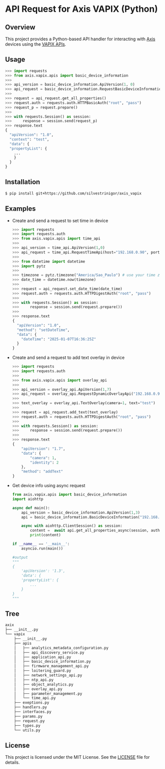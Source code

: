 # API Request for Axis VAPIX (Python)

## Overview

This project provides a Python-based API handler for interacting with [Axis](https://www.axis.com/) devices using the [VAPIX APIs](https://developer.axis.com/vapix).

## Usage

```python
>>> import requests
>>> from axis.vapix.apis import basic_device_information
>>>
>>> api_version = basic_device_information.ApiVersion(1, 0)
>>> api_request = basic_device_information.RequestBasicDeviceInformation(host="192.168.0.90", port=80, api_version=api_version, context="test")
>>>
>>> request = api_request.get_all_properties()
>>> request.auth = requests.auth.HTTPBasicAuth("root", "pass")
>>> request_p = request.prepare()
>>> 
>>> with requests.Session() as session:
>>>     response = session.send(request_p)
>>> response.text
{
  "apiVersion": "1.0",
  "context": "test",
  "data": {
  "propertyList": {
    ... 
    }
  }
}
```

## Installation

```bash
$ pip install git+https://github.com/silvestrinigor/axis_vapix
```

## Examples

- Create and send a request to set time in device
    
    ```python
    >>> import requests
    >>> import requests.auth
    >>> from axis.vapix.apis import time_api
    >>> 
    >>> api_version = time_api.ApiVersion(1,0)
    >>> api_request = time_api.RequestTimeApi(host="192.168.0.90", port="80", api_version=api_version)
    >>> 
    >>> from datetime import datetime
    >>> import pytz
    >>> 
    >>> timezone = pytz.timezone("America/Sao_Paulo") # use your time zone
    >>> date_time = datetime.now(timezone)
    >>> 
    >>> request = api_request.set_date_time(date_time)
    >>> request.auth = requests.auth.HTTPDigestAuth("root", "pass")
    >>> 
    >>> with requests.Session() as session:
    >>>     response = session.send(request.prepare())
    >>> 
    >>> response.text
    {
      "apiVersion": "1.0",
      "method": "setDateTime",
      "data": {
        "dateTime": "2025-01-07T16:36:25Z"
      }
    }
    ```
    
- Create and send a request to add text overlay in device
    
    ```python
    >>> import requests
    >>> import requests.auth
    >>> 
    >>> from axis.vapix.apis import overlay_api
    >>> 
    >>> api_version = overlay_api.ApiVersion(1,7)
    >>> api_request = overlay_api.RequestDynamicOverlayApi("192.168.0.90", 80, api_version)
    >>> 
    >>> text_overlay = overlay_api.TextOverlay(camera=1, text="test")
    >>> 
    >>> request = api_request.add_text(text_overlay)
    >>> request.auth = requests.auth.HTTPDigestAuth("root", "pass")
    >>> 
    >>> with requests.Session() as session:
    >>>     response = session.send(request.prepare())
    >>> 
    >>> response.text
    {
        "apiVersion": "1.7",
        "data": {
            "camera": 1,
            "identity": 2
        },
        "method": "addText"
    }
    ```
    
- Get device info using async request
    
    ```python
    from axis.vapix.apis import basic_device_information
    import aiohttp
    
    async def main():
        api_version = basic_device_information.ApiVersion(1,3)
        api = basic_device_information.BasicDeviceInformation("192.168.0.90", "8000", api_version)
    
        async with aiohttp.ClientSession() as session:        
            content =  await api.get_all_properties_async(session, auth=aiohttp.BasicAuth("root", "pass"))
            print(content)
    
    if __name__ == '__main__':
        asyncio.run(main())
    
    #output
    """
    {
        'apiVersion': '1.3', 
        'data': {
        'propertyList': {
            ...
        }
    }
    """
    ```
    

## Tree

```bash
axix
├── __init__.py
└── vapix
    ├── __init__.py
    ├── apis
    │   ├── analytics_metadata_configuration.py
    │   ├── api_discovery_service.py
    │   ├── application_api.py
    │   ├── basic_device_information.py
    │   ├── firmware_management_api.py
    │   ├── loitering_guard.py
    │   ├── network_settings_api.py
    │   ├── ntp_api.py
    │   ├── object_analytics.py
    │   ├── overlay_api.py
    │   ├── parameter_management.py
    │   └── time_api.py
    ├── exeptions.py
    ├── handlers.py
    ├── interfaces.py
    ├── params.py
    ├── request.py
    ├── types.py
    └── utils.py
```

## License

This project is licensed under the MIT License. See the [LICENSE](/C:/Users/141669/AppData/Local/Programs/Joplin/resources/app.asar/LICENSE "LICENSE") file for details.